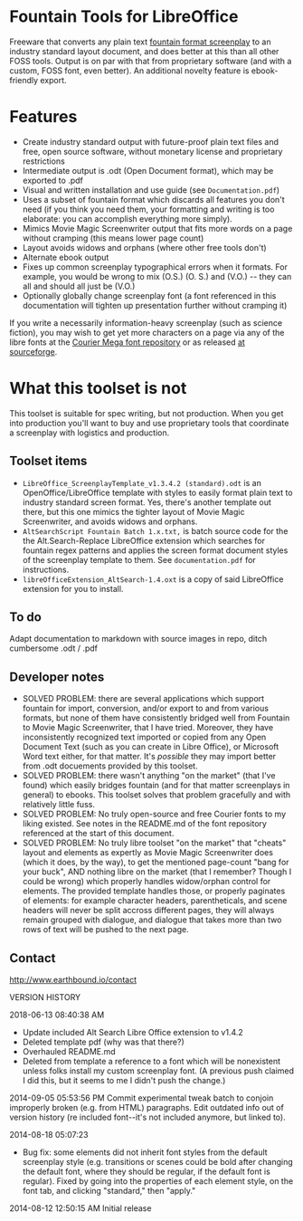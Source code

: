 # Fountain Tools for LibreOffice
Freeware that converts any plain text [fountain format screenplay](http://fountain.io) to an industry standard layout document, and does better at this than all other FOSS tools. Output is on par with that from proprietary software (and with a custom, FOSS font, even better). An additional novelty feature is ebook-friendly export.

# Features
- Create industry standard output with future-proof plain text files and free, open source software, without monetary license and proprietary restrictions
- Intermediate output is .odt (Open Document format), which may be exported to .pdf
- Visual and written installation and use guide (see `Documentation.pdf`)
- Uses a subset of fountain format which discards all features you don't need (if you think you need them, your formatting and writing is too elaborate: you can accomplish everything more simply).
- Mimics Movie Magic Screenwriter output that fits more words on a page without cramping (this means lower page count)
- Layout avoids widows and orphans (where other free tools don't)
- Alternate ebook output
- Fixes up common screenplay typographical errors when it formats. For example, you would be wrong to mix (O.S.) (O. S.) and (V.O.) -- they can all and should all just be (V.O.)
- Optionally globally change screenplay font (a font referenced in this documentation will tighten up presentation further without cramping it)

If you write a necessarily information-heavy screenplay (such as science fiction), you may wish to get yet more characters on a page via any of the libre fonts at the [Courier Mega font repository](https://github.com/r-alex-hall/CourierMegaFont) or as released [at sourceforge](http://fountainlibreofficetools.sourceforge.net).

# What this toolset is not
This toolset is suitable for spec writing, but not production. When you get into production you'll want to buy and use proprietary tools that coordinate a screenplay with logistics and production.

## Toolset items

- `LibreOffice_ScreenplayTemplate_v1.3.4.2 (standard).odt` is an OpenOffice/LibreOffice template with styles to easily format plain text to industry standard screen format. Yes, there's another template out there, but this one mimics the tighter layout of Movie Magic Screenwriter, and avoids widows and orphans.
- `AltSearchScript Fountain Batch 1.x.txt,` is batch source code for the the Alt.Search-Replace LibreOffice extension which searches for fountain regex patterns and applies the screen format document styles of the screenplay template to them. See `documentation.pdf` for instructions.
- `libreOfficeExtension_AltSearch-1.4.oxt` is a copy of said LibreOffice extension for you to install.

## To do
Adapt documentation to markdown with source images in repo, ditch cumbersome .odt / .pdf

## Developer notes
- SOLVED PROBLEM: there are several applications which support fountain for import, conversion, and/or export to and from various formats, but none of them have consistently bridged well from Fountain to Movie Magic Screenwriter, that I have tried. Moreover, they have inconsistently recognized text imported or copied from any Open Document Text (such as you can create in Libre Office), or Microsoft Word text either, for that matter. It's *possible* they may import better from .odt docuements provided by this toolset.
- SOLVED PROBLEM: there wasn't anything "on the market" (that I've found) which easily bridges fountain (and for that matter screenplays in general) to ebooks. This toolset solves that problem gracefully and with relatively little fuss.
- SOLVED PROBLEM: No truly open-source and free Courier fonts to my liking existed. See notes in the README.md of the font repository referenced at the start of this document.
- SOLVED PROBLEM: No truly libre toolset "on the market" that "cheats" layout and elements as expertly as Movie Magic Screenwriter does (which it does, by the way), to get the mentioned page-count "bang for your buck", AND nothing libre on the market (that I remember? Though I could be wrong) which properly handles widow/orphan control for elements. The provided template handles those, or properly paginates of elements: for example character headers, parentheticals, and scene headers will never be split accross different pages, they will always remain grouped with dialogue, and dialogue that takes more than two rows of text will be pushed to the next page.

## Contact
http://www.earthbound.io/contact

VERSION HISTORY

2018-06-13 08:40:38 AM
- Update included Alt Search Libre Office extension to v1.4.2
- Deleted template pdf (why was that there?)
- Overhauled README.md
- Deleted from template a reference to a font which will be nonexistent unless folks install my custom screenplay font. (A previous push claimed I did this, but it seems to me I didn't push the change.)

2014-09-05 05:53:56 PM
Commit experimental tweak batch to conjoin improperly broken (e.g. from HTML) paragraphs. Edit outdated info out of version history (re included font--it's not included anymore, but linked to).

2014-08-18 05:07:23
- Bug fix: some elements did not inherit font styles from the default screenplay style (e.g. transitions or scenes could be bold after changing the default font, where they should be regular, if the default font is regular). Fixed by going into the properties of each element style, on the font tab, and clicking "standard," then "apply."

2014-08-12 12:50:15 AM
Initial release